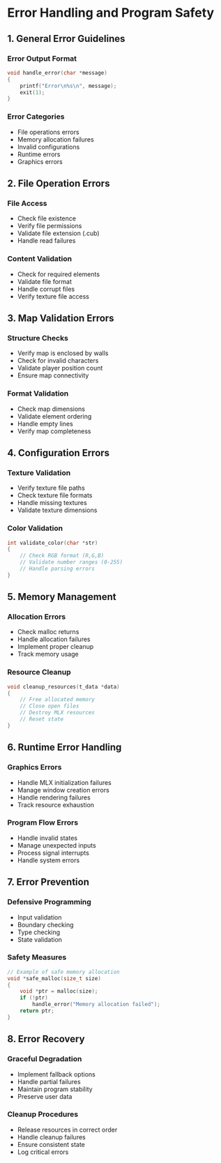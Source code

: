 # Error Handling and Program Safety

## 1. General Error Guidelines
### Error Output Format
```c
void handle_error(char *message)
{
    printf("Error\n%s\n", message);
    exit(1);
}
```

### Error Categories
- File operations errors
- Memory allocation failures
- Invalid configurations
- Runtime errors
- Graphics errors

## 2. File Operation Errors
### File Access
- Check file existence
- Verify file permissions
- Validate file extension (.cub)
- Handle read failures

### Content Validation
- Check for required elements
- Validate file format
- Handle corrupt files
- Verify texture file access

## 3. Map Validation Errors
### Structure Checks
- Verify map is enclosed by walls
- Check for invalid characters
- Validate player position count
- Ensure map connectivity

### Format Validation
- Check map dimensions
- Validate element ordering
- Handle empty lines
- Verify map completeness

## 4. Configuration Errors
### Texture Validation
- Verify texture file paths
- Check texture file formats
- Handle missing textures
- Validate texture dimensions

### Color Validation
```c
int validate_color(char *str)
{
    // Check RGB format (R,G,B)
    // Validate number ranges (0-255)
    // Handle parsing errors
}
```

## 5. Memory Management
### Allocation Errors
- Check malloc returns
- Handle allocation failures
- Implement proper cleanup
- Track memory usage

### Resource Cleanup
```c
void cleanup_resources(t_data *data)
{
    // Free allocated memory
    // Close open files
    // Destroy MLX resources
    // Reset state
}
```

## 6. Runtime Error Handling
### Graphics Errors
- Handle MLX initialization failures
- Manage window creation errors
- Handle rendering failures
- Track resource exhaustion

### Program Flow Errors
- Handle invalid states
- Manage unexpected inputs
- Process signal interrupts
- Handle system errors

## 7. Error Prevention
### Defensive Programming
- Input validation
- Boundary checking
- Type checking
- State validation

### Safety Measures
```c
// Example of safe memory allocation
void *safe_malloc(size_t size)
{
    void *ptr = malloc(size);
    if (!ptr)
        handle_error("Memory allocation failed");
    return ptr;
}
```

## 8. Error Recovery
### Graceful Degradation
- Implement fallback options
- Handle partial failures
- Maintain program stability
- Preserve user data

### Cleanup Procedures
- Release resources in correct order
- Handle cleanup failures
- Ensure consistent state
- Log critical errors